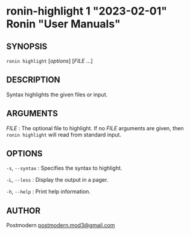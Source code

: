 # ronin-highlight 1 "2023-02-01" Ronin "User Manuals"

## SYNOPSIS

`ronin highlight` [*options*] [*FILE* ...]

## DESCRIPTION

Syntax highlights the given files or input.

## ARGUMENTS

*FILE*
: The optional file to highlight. If no *FILE* arguments are given, then
  `ronin highlight` will read from standard input.

## OPTIONS

`-s`, `--syntax`
: Specifies the syntax to highlight.

`-L`, `--less`
: Display the output in a pager.

`-h`, `--help`
: Print help information.

## AUTHOR

Postmodern <postmodern.mod3@gmail.com>

